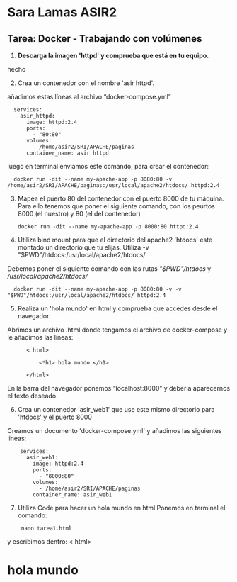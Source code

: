 # Sara Lamas ASIR2

## Tarea: Docker - Trabajando con volúmenes


1. **Descarga la imagen 'httpd' y comprueba que está en tu equipo.**

  hecho 




2. Crea un contenedor con el nombre 'asir httpd'.
   
  añadimos estas líneas al archivo “docker-compose.yml”

      services:
        asir_httpd:
          image: httpd:2.4
          ports:
            - "80:80"
          volumes:
            - /home/asir2/SRI/APACHE/paginas
          container_name: asir httpd


  luego en terminal enviamos este comando, para crear el contenedor:

      docker run -dit --name my-apache-app -p 8080:80 -v /home/asir2/SRI/APACHE/paginas:/usr/local/apache2/htdocs/ httpd:2.4



3. Mapea el puerto 80 del contenedor con el puerto 8000 de tu máquina.
  Para ello tenemos que poner el siguiente comando, con los peurtos 8000 (el nuestro) y 80 (el del contenedor)

       docker run -dit --name my-apache-app -p 8000:80 httpd:2.4



4.  Utiliza bind mount para que el directorio del apache2 'htdocs' este montado un directorio que tu elijas.
Utiliza -v "$PWD"/htdocs:/usr/local/apache2/htdocs/

  Debemos poner el siguiente comando con las rutas *"$PWD"/htdocs*   y   */usr/local/apache2/htdocs/*

      docker run -dit --name my-apache-app -p 8080:80 -v -v "$PWD"/htdocs:/usr/local/apache2/htdocs/ httpd:2.4



5. Realiza un 'hola mundo' en html y comprueba que accedes desde el navegador.

  Abrimos un archivo .html donde tengamos el archivo de docker-compose y le añadimos las líneas:

          < html>

              <*h1> hola mundo </h1>

          </html>


  En la barra del navegador ponemos “localhost:8000” y debería aparecernos el texto deseado.



6. Crea un contenedor 'asir_web1' que use este mismo directorio para 'htdocs' y el puerto 8000

  Creamos un documento 'docker-compose.yml' y añadimos las siguientes lineas:

        services:
          asir_web1:
            image: httpd:2.4
            ports:
              - "8000:80"
            volumes:
              - /home/asir2/SRI/APACHE/paginas
            container_name: asir_web1




7. Utiliza Code para hacer un hola mundo en html
  Ponemos en terminal el comando:

        nano tarea1.html

  y escribimos dentro: 
< html>
    <h1> hola mundo </h1>
</html>



